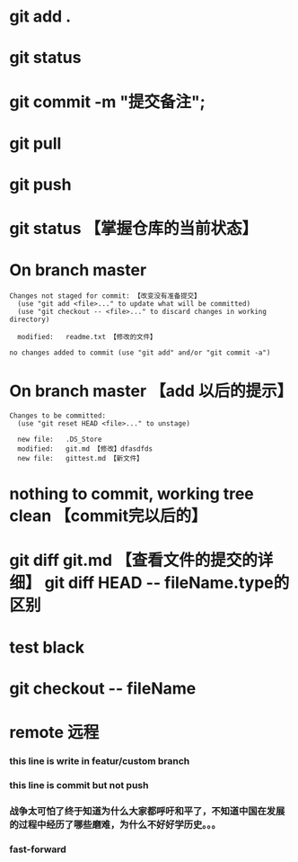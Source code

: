# git add . 
# git status
# git commit -m "提交备注";
# git pull
# git push

# git status 【掌握仓库的当前状态】
  # On branch master
    Changes not staged for commit: 【改变没有准备提交】
      (use "git add <file>..." to update what will be committed)
      (use "git checkout -- <file>..." to discard changes in working directory)

      modified:   readme.txt 【修改的文件】

    no changes added to commit (use "git add" and/or "git commit -a")
  
  # On branch master 【add 以后的提示】
    Changes to be committed:
      (use "git reset HEAD <file>..." to unstage)

      new file:   .DS_Store
      modified:   git.md 【修改】dfasdfds
      new file:   gittest.md 【新文件】
  # nothing to commit, working tree clean 【commit完以后的】

# git diff git.md 【查看文件的提交的详细】 git diff HEAD -- fileName.type的区别
# test black
# git checkout -- fileName

# remote 远程

### this line is write in featur/custom branch 
### this line is commit but not push

### 战争太可怕了终于知道为什么大家都呼吁和平了，不知道中国在发展的过程中经历了哪些磨难，为什么不好好学历史。。。
### fast-forward 